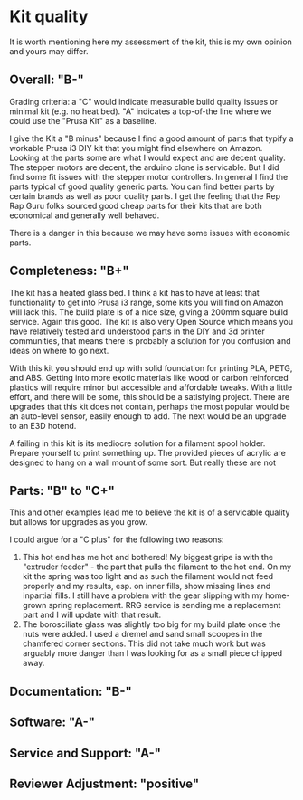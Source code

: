 # Kit quality

It is worth mentioning here my assessment of the kit, this is my own opinion and yours may differ.

## Overall: "B-"

Grading criteria: a "C" would indicate measurable build quality issues or minimal kit (e.g. no heat bed).
"A" indicates a top-of-the line where we could use the "Prusa Kit" as a baseline.

I give the Kit a "B minus" because I find a good amount of parts that typify a workable Prusa i3 DIY kit
that you might find elsewhere on Amazon.  Looking at the parts some are what I would expect and are decent
quality.  The stepper motors are decent, the arduino clone is servicable.  But I did find some fit issues with the
stepper motor controllers.  In general I find the parts typical of good quality generic parts.  You can find better parts
by certain brands as well as poor quality parts.  I get the feeling that the Rep Rap Guru folks sourced good cheap parts
for their kits that are both economical and generally well behaved.

There is a danger in this because we may have some issues with economic parts.

## Completeness: "B+"

The kit has a heated glass bed.  I think a kit has to have at least that functionality to get into Prusa i3 range,
some kits you will find on Amazon will lack this.  The build plate is of a nice size, giving a 200mm square build service.
Again this good.  The kit is also very Open Source which means you have relatively tested and understood parts in the DIY
and 3d printer communities, that means there is probably a solution for you confusion and ideas on where to go next.

With this kit you should end up with solid foundation for printing PLA, PETG, and ABS.  Getting into more exotic materials
like wood or carbon reinforced plastics will require minor but accessible and affordable tweaks.  With a little effort,
and there will be some, this should be a satisfying project.   There are upgrades that this kit does not contain, perhaps
the most popular would be an auto-level sensor, easily enough to add.  The next would be an upgrade to an E3D hotend.

A failing in this kit is its mediocre solution for a filament spool holder.  Prepare yourself to print something up.  The provided pieces of acrylic are designed to hang on a wall mount of some sort.  But really these are not 

## Parts: "B" to "C+"

This and other examples lead me to believe the kit is of a servicable quality but allows for upgrades as you grow.

I could argue for a "C plus" for the following two reasons:

1. This hot end has me hot and bothered!  My biggest gripe is with the "extruder feeder" - the part that pulls the
   filament to the hot end.  On my kit the spring was too light and as such the filament would not feed properly and my
   results, esp. on inner fills, show missing lines and inpartial fills.  I still have a problem with the gear slipping
   with my home-grown spring replacement.  RRG service is sending me a replacement part and I will update with that result.
2. The borosciliate glass was slightly too big for my build plate once the nuts were added.  I used a dremel and sand
   small scoopes in the chamfered corner sections.  This did not take much work but was arguably more danger than I was
   looking for as a small piece chipped away.

## Documentation: "B-"

## Software: "A-"

##  Service and Support: "A-"

## Reviewer Adjustment: "positive"

